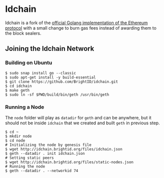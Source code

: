 # Idchain

Idchain is a fork of the [official Golang implementation of the Ethereum protocol](https://github.com/ethereum/go-ethereum) with a small change to burn gas fees instead of awarding them to the block sealers.

## Joining the Idchain Network

### Building on Ubuntu

```shell
$ sudo snap install go --classic
$ sudo apt-get install -y build-essential
$ git clone https://github.com/BrightID/idchain.git
$ cd idchain
$ make geth
$ sudo ln -sf $PWD/build/bin/geth /usr/bin/geth
```

### Running a Node

The `node` folder will play as `datadir` for `geth` and can be anywhere, but it should not be inside `idchain` that we created and built `geth` in previous step.

```shell
$ cd ~
$ mkdir node
$ cd node
# Initializing the node by genesis file
$ wget http://idchain.brightid.org/files/idchain.json
$ geth --datadir . init idchain.json
# Setting static peers
$ wget http://idchain.brightid.org/files/static-nodes.json
# Running the node
$ geth --datadir . --networkid 74
```
